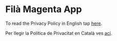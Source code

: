# Filà Magenta App

To read the Privacy Policy in English tap [here](/docs/en/PRIVACY_POLICY.md).

Per llegir la Política de Privacitat en Català ves [ací](/docs/ca/PRIVACY_POLICY.md).
